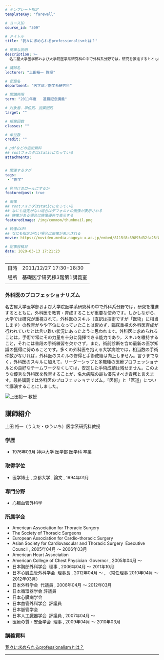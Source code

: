 ```yaml
---
# テンプレート指定
templateKey: "farewell"

# コースID
course_id: "309"

# タイトル
title: "我々に求められるprofessionalismとは？"

# 簡単な説明
description: >-
  名古屋大学医学部および大学院医学系研究科の中で外科系分野では，研究を推進するとともに，外科医を教育・育成することが重要な使命です。しかしながら，大学では研究が重視されて，外科医のスキル（直訳は技術ですが「医術」に相当します）の教育がやや下位になっていたことは否めず，臨床重視の外科医育成が行われていたとは言い難い状況にあったように思われます。外科医に求められることは，手術で常にその力量を十分に発 ....

# 講師名
lecturer: "上田裕一 教授"

# 部局名
department: "医学部／医学系研究科"

# 開講時限
term: "2011年度	退職記念講義"

# 対象者、単位数、授業回数
target: ""

# 授業回数
classes: ""

# 単位数
credit: ""

# pdfなどの追加資料
## rootフォルダはstaticになっている
attachments:


# 関連するタグ
tags:
 - "医学"

# 色付けのロールにするか
featuredpost: true

# 画像
## rootフォルダはstaticになっている
## なにも指定がない場合はデフォルトの画像が表示される
## 映像がある場合は映像優先で表示する
featuredimage: /img/common/thumbnail.png

# 映像のURL
## なにも指定がない場合は画像が表示される
movie: https://nuvideo.media.nagoya-u.ac.jp/embed/8115f8c39895d32fa25f8d51d4ef7e44f8eefb2a

# 記事投稿日
date: 2020-03-13 17:21:23
---
```


|   |   |
|---|---|
| 日時 | 2011/12/27  17:30-18:30 |
| 場所 | 基礎医学研究棟3階第1講義室 |
|   |   |


### 外科医のプロフェッショナリズム

名古屋大学医学部および大学院医学系研究科の中で外科系分野では，研究を推進するとともに，外科医を教育・育成することが重要な使命です。しかしながら，大学では研究が重視されて，外科医のスキル（直訳は技術ですが「医術」に相当します）の教育がやや下位になっていたことは否めず，臨床重視の外科医育成が行われていたとは言い難い状況にあったように思われます。外科医に求められることは，手術で常にその力量を十分に発揮できる能力であり，スキルを維持すること，それには普段の手術練習を欠かさず，また，術前診断を含め最新の医学知識の獲得に努めることです。多くの外科医を抱える大学病院では，相当数の手術件数がなければ，外科医のスキルの修得と手術成績は向上しません。言うまでなく，外科医のスキルに加えて，リーダーシップと多職種の医療プロフェッショナルとの良好なチームワークなくしては，安定した手術成績は残せません。このような優秀な外科医を教育することが，名大病院の最も優先すべき責務と言えます。最終講義では外科医のプロフェッショナリズム，「医術」と「医道」について講演することにしました。



![上田裕一 教授](https://ocw.nagoya-u.jp/files/309/s_H23_ueda_facephoto.jpg) 
## 講師紹介

上田 裕一（うえだ・ゆういち）医学系研究科教授

### 学歴

* 1976年03月 神戸大学 医学部 医学科 卒業

### 取得学位

* 医学博士 , 京都大学 , 論文 , 1994年01月

### 専門分野

* 心臓血管外科学

### 所属学会

* American Association for Thoracic Surgery
* The Society of Thoracic Surgeons
* European Association for Cardio-thoracic Surgery
* Asian Society for Cardiovascular and Thoracic Surgery  Executive Council , 2005年04月 〜 2006年03月
* American Heart Association
* American College of Chest Physician  Governor , 2005年04月 〜
* 日本胸部外科学会  理事 , 2006年04月 〜 2011年10月
* 日本心臓血管外科学会  理事長 , 2012年04月 〜 , （常任理事 2010年04月 〜 2012年03月）
* 日本外科学会  代議員 , 2006年04月 〜 2012年03月
* 日本循環器学会 評議員
* 日本心臓病学会
* 日本血管外科学会  評議員
* 日本脈管学会
* 日本人工臓器学会  評議員 , 2007年04月 〜
* 医療の質・安全学会  理事 , 2009年04月 〜 2010年03月



### 講義資料

[我々に求められるprofessionalismとは？](https://ocw.nagoya-u.jp/files/309/ueda_lastLecture_v2-1.pdf) 




-----